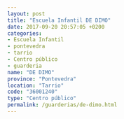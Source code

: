 ```yaml
---
layout: post
title: "Escuela Infantil DE DIMO"
date: 2017-09-20 20:57:05 +0200
categories:
- Escuela Infantil
- pontevedra
- tarrio
- Centro público
- guarderia
name: "DE DIMO"
province: "Pontevedra"
location: "Tarrio"
code: "36001240"
type: "Centro público"
permalink: /guarderias/de-dimo.html
---
```


